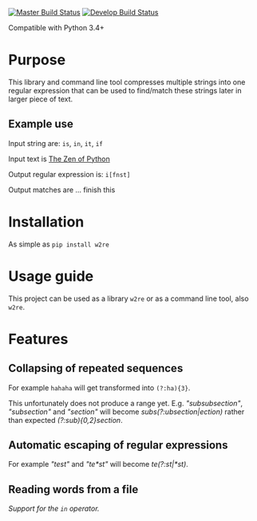 [![Master Build Status](https://travis-ci.org/radeklat/words-to-regular-expression.svg?branch=master)](https://travis-ci.org/radeklat/words-to-regular-expression)
[![Develop Build Status](https://travis-ci.org/radeklat/words-to-regular-expression.svg?branch=develop)](https://travis-ci.org/radeklat/words-to-regular-expression)

Compatible with Python 3.4+

# Purpose

This library and command line tool compresses multiple strings into one regular expression that can be used to find/match these strings later in larger piece of text.

## Example use

Input string are: `is`, `in`, `it`, `if`

Input text is [The Zen of Python](https://www.python.org/dev/peps/pep-0020/#id3)

Output regular expression is: `i[fnst]`

Output matches are ... finish this

# Installation

As simple as `pip install w2re`

# Usage guide

This project can be used as a library `w2re` or as a command line tool, also `w2re`.

# Features

## Collapsing of repeated sequences

For example `hahaha` will get transformed into `(?:ha){3}`.

This unfortunately does not produce a
range yet. E.g. _"subsubsection"_, _"subsection"_ and _"section"_ will become
_subs(?:ubsection|ection)_ rather than expected
_(?:sub){0,2}section_.

## Automatic escaping of regular expressions
  
For example _"test"_ and _"te*st"_ will become _te(?:st|\*st)_.

## Reading words from a file

**Support for the* `in` *operator.**